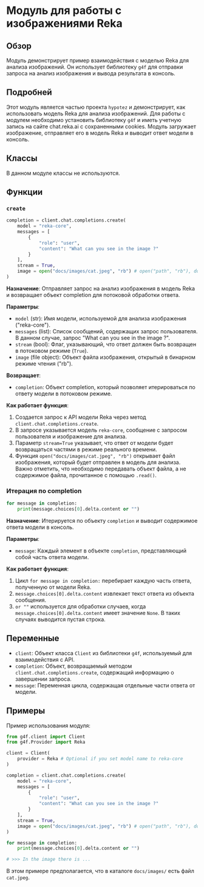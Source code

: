 # Модуль для работы с изображениями Reka

## Обзор

Модуль демонстрирует пример взаимодействия с моделью Reka для анализа изображений. Он использует библиотеку `g4f` для отправки запроса на анализ изображения и вывода результата в консоль.

## Подробней

Этот модуль является частью проекта `hypotez` и демонстрирует, как использовать модель Reka для анализа изображений. Для работы с модулем необходимо установить библиотеку `g4f` и иметь учетную запись на сайте chat.reka.ai с сохраненными cookies. Модуль загружает изображение, отправляет его в модель Reka и выводит ответ модели в консоль.

## Классы

В данном модуле классы не используются.

## Функции

### `create`

```python
completion = client.chat.completions.create(
    model = "reka-core",
    messages = [
        {
            "role": "user",
            "content": "What can you see in the image ?"
        }
    ],
    stream = True,
    image = open("docs/images/cat.jpeg", "rb") # open("path", "rb"), do not use .read(), etc. it must be a file object
)
```

**Назначение**: Отправляет запрос на анализ изображения в модель Reka и возвращает объект completion для потоковой обработки ответа.

**Параметры**:

-   `model` (str): Имя модели, используемой для анализа изображения ("reka-core").
-   `messages` (list): Список сообщений, содержащих запрос пользователя. В данном случае, запрос "What can you see in the image ?".
-   `stream` (bool): Флаг, указывающий, что ответ должен быть возвращен в потоковом режиме (`True`).
-   `image` (file object): Объект файла изображения, открытый в бинарном режиме чтения ("rb").

**Возвращает**:

-   `completion`: Объект completion, который позволяет итерироваться по ответу модели в потоковом режиме.

**Как работает функция**:

1.  Создается запрос к API модели Reka через метод `client.chat.completions.create`.
2.  В запросе указывается модель `reka-core`, сообщение с запросом пользователя и изображение для анализа.
3.  Параметр `stream=True` указывает, что ответ от модели будет возвращаться частями в режиме реального времени.
4.  Функция `open("docs/images/cat.jpeg", "rb")` открывает файл изображения, который будет отправлен в модель для анализа. Важно отметить, что необходимо передавать объект файла, а не содержимое файла, прочитанное с помощью `.read()`.

### Итерация по completion

```python
for message in completion:
    print(message.choices[0].delta.content or "")
```

**Назначение**: Итерируется по объекту `completion` и выводит содержимое ответа модели в консоль.

**Параметры**:

-   `message`: Каждый элемент в объекте `completion`, представляющий собой часть ответа модели.

**Как работает функция**:

1.  Цикл `for message in completion:` перебирает каждую часть ответа, полученную от модели Reka.
2.  `message.choices[0].delta.content` извлекает текст ответа из объекта сообщения.
3.  `or ""` используется для обработки случаев, когда `message.choices[0].delta.content` имеет значение `None`. В таких случаях выводится пустая строка.

## Переменные

-   `client`: Объект класса `Client` из библиотеки `g4f`, используемый для взаимодействия с API.
-   `completion`: Объект, возвращаемый методом `client.chat.completions.create`, содержащий информацию о завершении запроса.
-   `message`: Переменная цикла, содержащая отдельные части ответа от модели.

## Примеры

Пример использования модуля:

```python
from g4f.client import Client
from g4f.Provider import Reka

client = Client(
    provider = Reka # Optional if you set model name to reka-core
)

completion = client.chat.completions.create(
    model = "reka-core",
    messages = [
        {
            "role": "user",
            "content": "What can you see in the image ?"
        }
    ],
    stream = True,
    image = open("docs/images/cat.jpeg", "rb") # open("path", "rb"), do not use .read(), etc. it must be a file object
)

for message in completion:
    print(message.choices[0].delta.content or "")

# >>> In the image there is ...
```

В этом примере предполагается, что в каталоге `docs/images/` есть файл `cat.jpeg`.